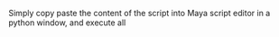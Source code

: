 Simply copy paste the content of the script into Maya script editor in a python window, and execute all
